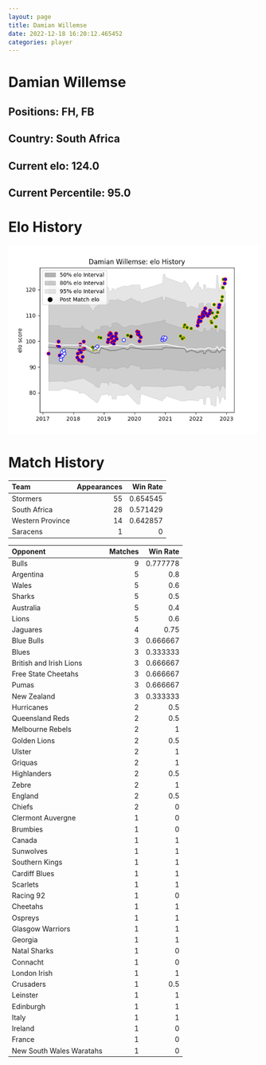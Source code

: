 ```yaml
---  
layout: page  
title: Damian Willemse  
date: 2022-12-18 16:20:12.465452  
categories: player  
---
```

# Damian Willemse

## Positions: FH, FB

## Country: South Africa

## Current elo: 124.0

## Current Percentile: 95.0

# Elo History


![elo history](history_DamianWillemse.png)
# Match History


| Team             |   Appearances |   Win Rate |
|:-----------------|--------------:|-----------:|
| Stormers         |            55 |   0.654545 |
| South Africa     |            28 |   0.571429 |
| Western Province |            14 |   0.642857 |
| Saracens         |             1 |   0        |

| Opponent                 |   Matches |   Win Rate |
|:-------------------------|----------:|-----------:|
| Bulls                    |         9 |   0.777778 |
| Argentina                |         5 |   0.8      |
| Wales                    |         5 |   0.6      |
| Sharks                   |         5 |   0.5      |
| Australia                |         5 |   0.4      |
| Lions                    |         5 |   0.6      |
| Jaguares                 |         4 |   0.75     |
| Blue Bulls               |         3 |   0.666667 |
| Blues                    |         3 |   0.333333 |
| British and Irish Lions  |         3 |   0.666667 |
| Free State Cheetahs      |         3 |   0.666667 |
| Pumas                    |         3 |   0.666667 |
| New Zealand              |         3 |   0.333333 |
| Hurricanes               |         2 |   0.5      |
| Queensland Reds          |         2 |   0.5      |
| Melbourne Rebels         |         2 |   1        |
| Golden Lions             |         2 |   0.5      |
| Ulster                   |         2 |   1        |
| Griquas                  |         2 |   1        |
| Highlanders              |         2 |   0.5      |
| Zebre                    |         2 |   1        |
| England                  |         2 |   0.5      |
| Chiefs                   |         2 |   0        |
| Clermont Auvergne        |         1 |   0        |
| Brumbies                 |         1 |   0        |
| Canada                   |         1 |   1        |
| Sunwolves                |         1 |   1        |
| Southern Kings           |         1 |   1        |
| Cardiff Blues            |         1 |   1        |
| Scarlets                 |         1 |   1        |
| Racing 92                |         1 |   0        |
| Cheetahs                 |         1 |   1        |
| Ospreys                  |         1 |   1        |
| Glasgow Warriors         |         1 |   1        |
| Georgia                  |         1 |   1        |
| Natal Sharks             |         1 |   0        |
| Connacht                 |         1 |   0        |
| London Irish             |         1 |   1        |
| Crusaders                |         1 |   0.5      |
| Leinster                 |         1 |   1        |
| Edinburgh                |         1 |   1        |
| Italy                    |         1 |   1        |
| Ireland                  |         1 |   0        |
| France                   |         1 |   0        |
| New South Wales Waratahs |         1 |   0        |